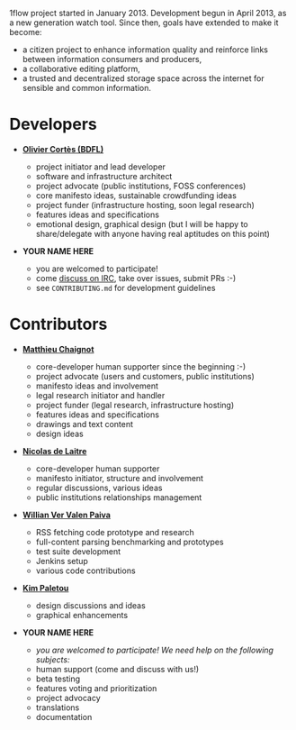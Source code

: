 
1flow project started in January 2013. Development begun in April 2013, as a new generation watch tool. Since then, goals have extended to make it become:

- a citizen project to enhance information quality and reinforce links between information consumers and producers,
- a collaborative editing platform,
- a trusted and decentralized storage space across the internet for sensible and common information.

# Developers

 * **[Olivier Cortès (BDFL)][oc]**
 	- project initiator and lead developer
 	- software and infrastructure architect
 	- project advocate (public institutions, FOSS conferences)
 	- core manifesto ideas, sustainable crowdfunding ideas
 	- project funder (infrastructure hosting, soon legal research)
 	- features ideas and specifications
 	- emotional design, graphical design (but I will be happy to share/delegate with anyone having real aptitudes on this point)

 * **YOUR NAME HERE**
 	- you are welcomed to participate!
 	- come [discuss on IRC][irc], take over issues, submit PRs :-)
 	- see `CONTRIBUTING.md` for development guidelines


# Contributors

 * **[Matthieu Chaignot][mc]**

 	- core-developer human supporter since the beginning :-)
 	- project advocate (users and customers, public institutions)
 	- manifesto ideas and involvement
 	- legal research initiator and handler
 	- project funder (legal research, infrastructure hosting)
 	- features ideas and specifications
 	- drawings and text content
 	- design ideas

 * **[Nicolas de Laitre][ndl]**

 	- core-developer human supporter
 	- manifesto initiator, structure and involvement
 	- regular discussions, various ideas
 	- public institutions relationships management

 * **[Willian Ver Valen Paiva][wvvp]**
 	- RSS fetching code prototype and research
 	- full-content parsing benchmarking and prototypes
 	- test suite development
 	- Jenkins setup
 	- various code contributions

 * **[Kim Paletou][kimp]**
 	- design discussions and ideas
 	- graphical enhancements

 * **YOUR NAME HERE**
 	- *you are welcomed to participate! We need help on the following subjects:*
 	- human support (come and discuss with us!)
 	- beta testing
 	- features voting and prioritization
 	- project advocacy
 	- translations
 	- documentation

  [oc]: https://twitter.com/Karmak23
  [mc]: https://twitter.com/mchaignot
  [ndl]: https://twitter.com/nicolasdelaitre
  [wvvp]: https://plus.google.com/106139807779820356822/about
  [kimp]: https://plus.google.com/111093537055059678693/about
  [irc]: irc://chat.freenode.net/#1flow
